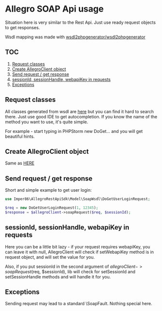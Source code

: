 # Allegro SOAP Api usage
Situation here is very similar to the Rest Api. Just use ready request objects
to get responses.

Wsdl mapping was made with
[wsdl2phpgenerator/wsdl2phpgenerator](https://github.com/wsdl2phpgenerator/wsdl2phpgenerator)

## TOC
1. [Request classes](#request-classes)
1. [Create AllegroClient object](#create-allegroclient-object)
1. [Send request / get response](#send-request--get-response)
1. [sessionId, sessionHandle, webapiKey in requests](#sessionid-sessionhandle-webapikey-in-requests)
1. [Exceptions](#exceptions)

## Request classes
All classes generated from wsdl are [here](../src/Model/SoapWsdl) but
you can find it hard to search there. Just use good IDE to get autocompletion.
If you know the name of the method you want to use, it's quite simple.

For example - start typing in PHPStorm new DoGet... and you will get
beautiful hints.

## Create AllegroClient object
Same as [HERE](rest_api_usage.md#create-allegroclient-object) 

## Send request / get response
Short and simple example to get user login:

```php
use Imper86\AllegroRestApiSdk\Model\SoapWsdl\DoGetUserLoginRequest;

$req = new DoGetUserLoginRequest(1, 12345);
$response = $allegroClient->soapRequest($req, $sessionId);
```

## sessionId, sessionHandle, webapiKey in requests
Here you can be a little bit lazy - if your request requires webapiKey,
you can leave it with null, AllegroClient will check if setWebapiKey method
is in request object, and will set the value for you.

Also, if you put sessionId in the second argument of 
$allegroClient->soapRequest($req, $sessionId), lib will check for 
setSessionId and setSessionHandle methods and will handle it for you.

## Exceptions
Sending request may lead to a standard \SoapFault. Nothing special here.
